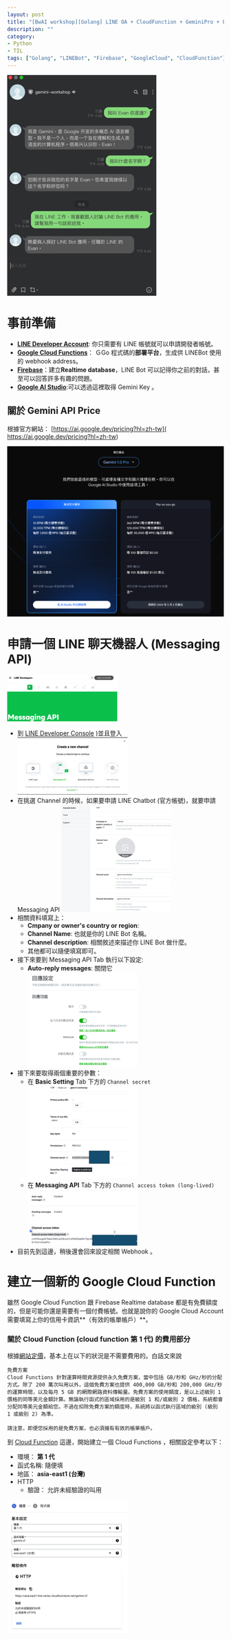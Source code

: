 ```yaml
---
layout: post
title: "[BwAI workshop][Golang] LINE OA + CloudFunction + GeminiPro + Firebase = 旅行小幫手 LINE 聊天機器人"
description: ""
category: 
- Python 
- TIL
tags: ["Golang", "LINEBot", "Firebase", "GoogleCloud", "CloudFunction"]
---
```


<img src="../images/2022/image-20240318204441270.png" alt="image-20240318204441270" style="zoom:50%;" />

# 事前準備

- **[LINE Developer Account](https://developers.line.biz/en/)**: 你只需要有 LINE 帳號就可以申請開發者帳號。
- [**Google Cloud Functions**](https://cloud.google.com/functions?hl=zh_cn)： ＧGo 程式碼的**部署平台**，生成供 LINEBot 使用的 webhook address。
- [**Firebase**](https://firebase.google.com/)：建立**Realtime database**，LINE Bot 可以記得你之前的對話，甚至可以回答許多有趣的問題。
- **[Google AI Studio](https://aistudio.google.com/)**:可以透過這裡取得 Gemini Key 。

## 關於 Gemini API Price

根據官方網站： [https://ai.google.dev/pricing?hl=zh-tw]( https://ai.google.dev/pricing?hl=zh-tw)

![image-20240410164827279](../images/2022/image-20240410164827279.png)



# 申請一個 LINE 聊天機器人 (Messaging API)

<img src="../images/2022/image-20240410165008871.png" alt="image-20240410165008871" style="zoom:25%;" />

- 到 [LINE Developer Console](https://developers.line.biz/en/services/messaging-api/) )並且登入
  <img src="../images/2022/image-20240410165104899.png" alt="image-20240410165104899" style="zoom:25%;" />
- 在挑選 Channel 的時候，如果要申請 LINE Chatbot (官方帳號)，就要申請 Messaging API
  <img src="../images/2022/image-20240410170120876.png" alt="image-20240410170120876" style="zoom:25%;" />
- 相關資料填寫上：
  - **Cmpany or owner's country or region**: 
  - **Channel Name**: 也就是你的 LINE Bot 名稱。
  - **Channel description**: 相關敘述來描述你 LINE Bot 做什麼。
  - 其他都可以隨便填寫即可。
- 接下來要到 Messaging API Tab 執行以下設定:
  - **Auto-reply messages**: 關閉它
    <img src="../images/2022/image-20240410170924360.png" alt="image-20240410170924360" style="zoom:25%;" />
- 接下來要取得兩個重要的參數：
  - 在 **Basic Setting** Tab 下方的 `Channel secret`
    <img src="../images/2022/image-20240410171544805.png" alt="image-20240410171544805" style="zoom:25%;" />
  - 在 **Messaging API** Tab 下方的 `Channel access token (long-lived) `
    <img src="../images/2022/image-20240410171731815.png" alt="image-20240410171731815" style="zoom:25%;" />
- 目前先到這邊，稍後還會回來設定相關 Webhook 。

# 建立一個新的 Google Cloud Function 

雖然 Google Cloud Function 跟 Firebase Realtime database 都是有免費額度的，但是可能你還是需要有一個付費帳號。也就是說你的 Google Cloud Account 需要填寫上你的信用卡資訊**（有效的帳單帳戶）**。

### 關於 Cloud Function (cloud function 第 1 代) 的費用部分

根據[網站定價](https://cloud.google.com/functions/pricing?hl=zh-tw)，基本上在以下的狀況是不需要費用的。白話文來說

```
免費方案
Cloud Functions 針對運算時間資源提供永久免費方案，當中包括 GB/秒和 GHz/秒的分配方式。除了 200 萬次叫用以外，這個免費方案也提供 400,000 GB/秒和 200,000 GHz/秒的運算時間，以及每月 5 GB 的網際網路資料傳輸量。免費方案的使用額度，是以上述級別 1 價格的同等美元金額計算。無論執行函式的區域採用的是級別 1 和/或級別 2 價格，系統都會分配同等美元金額給您。不過在扣除免費方案的額度時，系統將以函式執行區域的級別 (級別 1 或級別 2) 為準。

請注意，即便您採用的是免費方案，也必須擁有有效的帳單帳戶。
```

到 [Cloud Function](https://console.cloud.google.com/functions) 這邊，開始建立一個 Cloud Functions ，相關設定參考以下：

- 環境： **第 1 代**
- 函式名稱: 隨便填 
- 地區： **asia-east1 (台灣)**
- HTTP
  - 驗證： 允許未經驗證的叫用

<img src="../images/2022/image-20240410174823233.png" alt="image-20240410174823233" style="zoom:50%;" />





